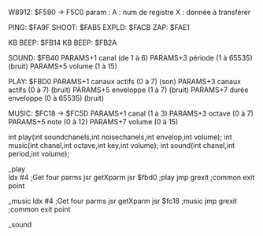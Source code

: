 

W8912: $F590 -> F5C0
param : A : num de registre
        X : donnée à transférer

PING: $FA9F
SHOOT: $FAB5
EXPLD: $FACB
ZAP:   $FAE1

KB BEEP: $FB14
KB BEEP: $FB2A

SOUND: $FB40
PARAMS+1 canal (de 1 à 6)
PARAMS+3 période (1 à 65535) (bruit)
PARAMS+5 volume (1 à 15)

PLAY: $FBD0
PARAMS+1 canaux actifs (0 à 7) (son)
PARAMS+3 canaux actifs (0 à 7) (bruit)
PARAMS+5 enveloppe (1 à 7) (bruit)
PARAMS+7 durée enveloppe (0 à 65535) (bruit)

MUSIC:  $FC18 -> $FC5D
PARAMS+1 canal (1 à 3)
PARAMS+3 octave (0 à 7)
PARAMS+5 note (0 à 12)
PARAMS+7 volume (0 à 15)




int play(int soundchanels,int noisechanels,int envelop,int volume);
int music(int chanel,int octave,int key,int volume);
int sound(int chanel,int period,int volume);

_play        
        ldx #4          ;Get four parms
        jsr getXparm
        jsr $fbd0       ;play
        jmp grexit      ;common exit point
        
_music
        ldx #4          ;Get four parms
        jsr getXparm
        jsr $fc18       ;music
        jmp grexit      ;common exit point

_sound        

